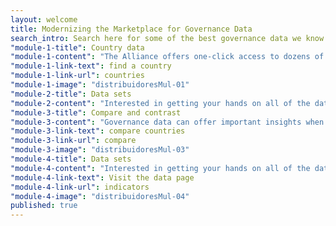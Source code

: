 ```yaml
---
layout: welcome
title: Modernizing the Marketplace for Governance Data
search_intro: Search here for some of the best governance data we know of
"module-1-title": Country data
"module-1-content": "The Alliance offers one-click access to dozens of different governance data sets - ranging from corruption perceptions to business regulation to freedom of the press - for countries in an easy-to-scan dashboard format."
"module-1-link-text": find a country
"module-1-link-url": countries
"module-1-image": "distribuidoresMul-01"
"module-2-title": Data sets
"module-2-content": "Interested in getting your hands on all of the data from key governance data producers? We've done the heavy lifting for you."
"module-3-title": Compare and contrast
"module-3-content": "Governance data can offer important insights when comparing countries to one another. Here's where to get started in viewing your countries of interest side by side."
"module-3-link-text": compare countries
"module-3-link-url": compare
"module-3-image": "distribuidoresMul-03"
"module-4-title": Data sets
"module-4-content": "Interested in getting your hands on all of the data from key governance data producers for a particular country? We've done the heavy lifting for you."
"module-4-link-text": Visit the data page
"module-4-link-url": indicators
"module-4-image": "distribuidoresMul-04"
published: true
---
```


